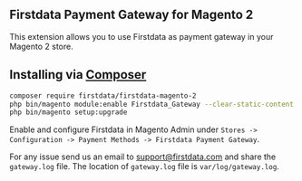 ## Firstdata Payment Gateway for Magento 2

This extension allows you to use Firstdata as payment gateway in your Magento 2 store.

## Installing via [Composer](https://getcomposer.org/)

```bash
composer require firstdata/firstdata-magento-2
php bin/magento module:enable Firstdata_Gateway --clear-static-content
php bin/magento setup:upgrade
```

Enable and configure Firstdata in Magento Admin under `Stores -> Configuration -> Payment Methods -> Firstdata Payment Gateway`.

For any issue send us an email to support@firstdata.com and share the `gateway.log` file. The location of `gateway.log` file is `var/log/gateway.log`.